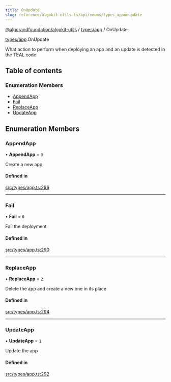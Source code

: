```yaml
---
title: OnUpdate
slug: reference/algokit-utils-ts/api/enums/types_apponupdate
---
```


[@algorandfoundation/algokit-utils](/reference/algokit-utils-ts/api/overview) / [types/app](/reference/algokit-utils-ts/api/modules/types_app/) / OnUpdate

[types/app](/reference/algokit-utils-ts/api/modules/types_app/).OnUpdate

What action to perform when deploying an app and an update is detected in the TEAL code

## Table of contents

### Enumeration Members

- [AppendApp](#appendapp)
- [Fail](#fail)
- [ReplaceApp](#replaceapp)
- [UpdateApp](#updateapp)

## Enumeration Members

### AppendApp

• **AppendApp** = `3`

Create a new app

#### Defined in

[src/types/app.ts:296](https://github.com/algorandfoundation/algokit-utils-ts/blob/main/src/types/app.ts#L296)

---

### Fail

• **Fail** = `0`

Fail the deployment

#### Defined in

[src/types/app.ts:290](https://github.com/algorandfoundation/algokit-utils-ts/blob/main/src/types/app.ts#L290)

---

### ReplaceApp

• **ReplaceApp** = `2`

Delete the app and create a new one in its place

#### Defined in

[src/types/app.ts:294](https://github.com/algorandfoundation/algokit-utils-ts/blob/main/src/types/app.ts#L294)

---

### UpdateApp

• **UpdateApp** = `1`

Update the app

#### Defined in

[src/types/app.ts:292](https://github.com/algorandfoundation/algokit-utils-ts/blob/main/src/types/app.ts#L292)
